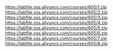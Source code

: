 <!--
 * @Author: OCEAN.GZY
 * @Date: 2022-08-11 23:57:43
 * @LastEditors: OCEAN.GZY
 * @LastEditTime: 2022-08-12 22:14:06
 * @FilePath: /c++/practices/c++11and14/readme.md
 * @Description: 注释信息
-->
https://labfile.oss.aliyuncs.com/courses/605/1.zip
https://labfile.oss.aliyuncs.com/courses/605/2.zip
https://labfile.oss.aliyuncs.com/courses/605/3.zip
https://labfile.oss.aliyuncs.com/courses/605/4.zip
https://labfile.oss.aliyuncs.com/courses/605/5.zip
https://labfile.oss.aliyuncs.com/courses/605/6.zip
https://labfile.oss.aliyuncs.com/courses/605/7.zip
https://labfile.oss.aliyuncs.com/courses/605/8.zip